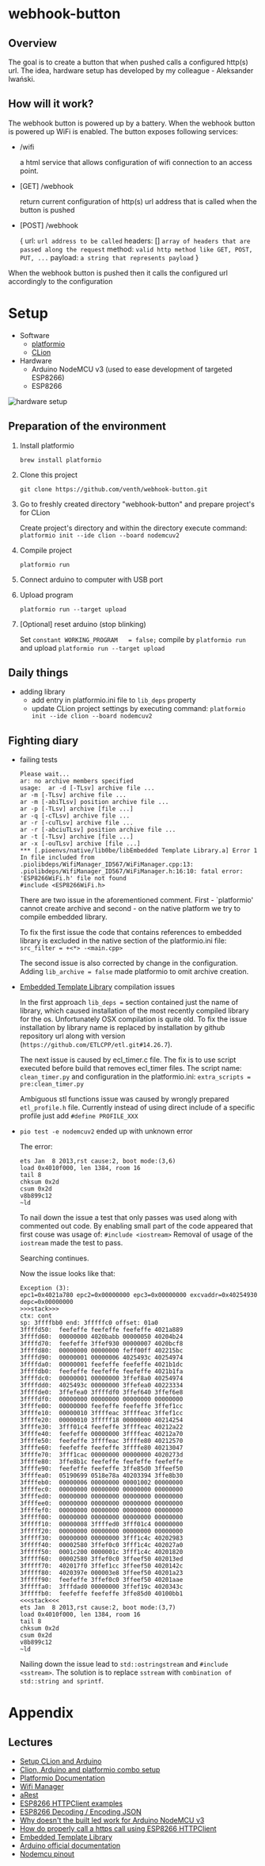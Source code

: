 # webhook-button

## Overview
The goal is to create a button that when pushed calls a configured http(s) url.
The idea, hardware setup has developed by my colleague - Aleksander Iwański. 

## How will it work?

The webhook button is powered up by a battery. When the webhook button is powered up WiFi is enabled. 
The button exposes following services:
- /wifi
   
   a html service that allows configuration of wifi connection to an access point.
- [GET] /webhook

    return current configuration of http(s) url address that is called when the button is pushed
    
- [POST] /webhook

    {
        url: `url address to be called`
        headers: [] `array of headers that are passed along the request`
        method: `valid http method like GET, POST, PUT, ...`
        payload: `a string that represents payload`
    } 

When the webhook button is pushed then it calls the configured url accordingly to the configuration

# Setup

* Software
    * [platformio](https://platformio.org)
    * [CLion](https://www.jetbrains.com/clion/)
* Hardware
    * Arduino NodeMCU v3 (used to ease development of targeted ESP8266)
    * ESP8266
    
![hardware setup](hardware_setup.jpg)
   
## Preparation of the environment

1. Install platformio
   
    `brew install platformio`
    
1. Clone this project
    
    `git clone https://github.com/venth/webhook-button.git` 

1. Go to freshly created directory "webhook-button" and prepare project's for CLion

    Create project's directory and within the directory execute command:
    `platformio init --ide clion --board nodemcuv2` 

1. Compile project

    `platformio run`
    
1. Connect arduino to computer with USB port
1. Upload program

    `platformio run --target upload`
1. [Optional] reset arduino (stop blinking)
    
    Set `constant WORKING_PROGRAM   = false;`
    compile by `platformio run` and upload `platformio run --target upload`

## Daily things

* adding library
    * add entry in platformio.ini file to `lib_deps` property
    * update CLion project settings by executing command: `platformio init --ide clion --board nodemcuv2`
    
## Fighting diary

* failing tests

    ```
    Please wait...
    ar: no archive members specified
    usage:  ar -d [-TLsv] archive file ...
    ar -m [-TLsv] archive file ...
    ar -m [-abiTLsv] position archive file ...
    ar -p [-TLsv] archive [file ...]
    ar -q [-cTLsv] archive file ...
    ar -r [-cuTLsv] archive file ...
    ar -r [-abciuTLsv] position archive file ...
    ar -t [-TLsv] archive [file ...]
    ar -x [-ouTLsv] archive [file ...]
    *** [.pioenvs/native/lib0be/libEmbedded Template Library.a] Error 1
    In file included from .piolibdeps/WifiManager_ID567/WiFiManager.cpp:13:
    .piolibdeps/WifiManager_ID567/WiFiManager.h:16:10: fatal error: 'ESP8266WiFi.h' file not found
    #include <ESP8266WiFi.h>
    ```
    
    There are two issue in the aforementioned comment. First - `platformio' cannot create archive and 
    second - on the native platform we try to compile embedded library.
    
    To fix the first issue the code that contains references to embedded library is excluded in the native section of the platformio.ini file:
    `src_filter = +<*> -<main.cpp>` 
    
    The second issue is also corrected by change in the configuration. Adding `lib_archive = false` made platformio to omit
    archive creation.
    
* [Embedded Template Library](https://www.etlcpp.com) compilation issues
    
    In the first approach `lib_deps =` section contained just the name of library, which caused installation of the most
    recently compiled library for the os. Unfortunately OSX compilation is quite old. To fix the issue installation
    by library name is replaced by installation by github repository url along with version (`https://github.com/ETLCPP/etl.git#14.26.7`).
    
    The next issue is caused by ecl_timer.c file. The fix is to use script executed before build that removes ecl_timer
    files. The script name: `clean_timer.py` and configuration in the platformio.ini: `extra_scripts = pre:clean_timer.py`
    
    Ambiguous stl functions issue was caused by wrongly prepared `etl_profile.h` file. Currently instead of using direct include of
    a specific profile just add `#define PROFILE_XXX`

* `pio test -e nodemcuv2` ended up with unknown error

    The error: 
    ```
    ets Jan  8 2013,rst cause:2, boot mode:(3,6)
    load 0x4010f000, len 1384, room 16
    tail 8
    chksum 0x2d
    csum 0x2d
    v8b899c12
    ~ld
    ```
    
    To nail down the issue a test that only passes was used along with commented out code.
    By enabling small part of the code appeared that first couse was usage of: `#include <iostream>` 
    Removal of usage of the `iostream` made the test to pass.
    
    Searching continues.
    
    Now the issue looks like that:
    
    ```
    Exception (3):
    epc1=0x4021a780 epc2=0x00000000 epc3=0x00000000 excvaddr=0x40254930 depc=0x00000000
    >>>stack>>>
    ctx: cont
    sp: 3ffffbb0 end: 3fffffc0 offset: 01a0
    3ffffd50:  feefeffe feefeffe feefeffe 4021a889
    3ffffd60:  00000000 4020babb 00000050 40204b24
    3ffffd70:  feefeffe 3ffef930 00000007 4020bcf8
    3ffffd80:  00000000 00000000 feff00ff 402215bc
    3ffffd90:  00000001 00000006 4025493c 40254974
    3ffffda0:  00000001 feefeffe feefeffe 4021b1dc
    3ffffdb0:  feefeffe feefeffe feefeffe 4021b1fa
    3ffffdc0:  00000001 00000000 3ffef8a0 40254974
    3ffffdd0:  4025493c 00000000 3ffefea0 40223334
    3ffffde0:  3ffefea0 3ffffdf0 3ffef640 3ffef6e8
    3ffffdf0:  00000000 00000000 00000000 00000000
    3ffffe00:  00000000 feefeffe feefeffe 3ffef1cc
    3ffffe10:  00000010 3ffffeac 3ffffeac 3ffef1cc
    3ffffe20:  00000010 3fffff18 00000000 40214254
    3ffffe30:  3fff01c4 feefeffe 3ffffeac 40212a22
    3ffffe40:  feefeffe 00000000 3ffffeac 40212a70
    3ffffe50:  feefeffe 3ffffeac 3ffffe80 40212570
    3ffffe60:  feefeffe feefeffe 3ffffe80 40213047
    3ffffe70:  3fff1cac 00000000 00000000 4020273d
    3ffffe80:  3ffe8b1c feefeffe feefeffe feefeffe
    3ffffe90:  feefeffe feefeffe 3ffe85d0 3ffeef50
    3ffffea0:  05190699 0518e78a 40203394 3ffe8b30
    3ffffeb0:  00000006 00000000 00001002 00000000
    3ffffec0:  00000000 00000000 00000000 00000000
    3ffffed0:  00000000 00000000 00000000 00000000
    3ffffee0:  00000000 00000000 00000000 00000000
    3ffffef0:  00000000 00000000 00000000 00000000
    3fffff00:  00000000 00000000 00000000 00000000
    3fffff10:  00000008 3ffffed0 3fff01c4 00000000
    3fffff20:  00000000 00000000 00000000 00000000
    3fffff30:  00000000 00000000 3fff1c4c 40202983
    3fffff40:  00002580 3ffef0c0 3fff1c4c 402027a0
    3fffff50:  0001c200 0000001c 3fff1c4c 40201820
    3fffff60:  00002580 3ffef0c0 3ffeef50 402013ed
    3fffff70:  402017f0 3ffef1cc 3ffeef50 4020142c
    3fffff80:  4020397e 000003e8 3ffeef50 40201a23
    3fffff90:  feefeffe 3ffef0c0 3ffeef50 40201aae
    3fffffa0:  3fffdad0 00000000 3ffef19c 4020343c
    3fffffb0:  feefeffe feefeffe 3ffe85d0 40100bb1
    <<<stack<<<
    ets Jan  8 2013,rst cause:2, boot mode:(3,7)
    load 0x4010f000, len 1384, room 16
    tail 8
    chksum 0x2d
    csum 0x2d
    v8b899c12
    ~ld
    ```
    
    Nailing down the issue lead to `std::ostringstream` and `#include <sstream>`. The solution is
    to replace `sstream` with `combination of std::string and sprintf`.

# Appendix
## Lectures
* [Setup CLion and Arduino](https://www.instructables.com/id/Setup-JetBrains-Clion-for-Arduino-Development/)
* [Clion, Arduino and platformio combo setup](https://stuetzpunkt.wordpress.com/2017/06/26/a-first-program-with-esp8266esp-01-clion-and-platformio/)
* [Platformio Documentation](http://docs.platformio.org/en/stable/index.html)
* [Wifi Manager](https://github.com/tzapu/WiFiManager/wiki/API-reference)
* [aRest](https://github.com/marcoschwartz/aREST/blob/master/README.md)
* [ESP8266 HTTPClient examples](https://github.com/esp8266/Arduino/blob/master/libraries/ESP8266HTTPClient/examples/BasicHttpsClient/BasicHttpsClient.ino)
* [ESP8266 Decoding / Encoding JSON](https://randomnerdtutorials.com/decoding-and-encoding-json-with-arduino-or-esp8266/)
* [Why doesn't the built led work for Arduino NodeMCU v3](https://arduino.stackexchange.com/questions/38477/does-the-node-mcu-v3-lolin-not-have-a-builtin-led)
* [How do properly call a https call using ESP8266 HTTPClient](https://medium.com/@dfa_31434/doing-ssl-requests-on-esp8266-correctly-c1f60ad46f5e)
* [Embedded Template Library](https://www.etlcpp.com)
* [Arduino official documentation](https://www.arduino.cc/reference/en/language/functions/digital-io/digitalread/)
* [Nodemcu pinout](https://circuits4you.com/2017/12/31/nodemcu-pinout/)
